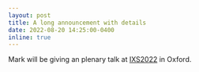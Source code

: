 ```yaml
---
layout: post
title: A long announcement with details
date: 2022-08-20 14:25:00-0400
inline: true
---
```


Mark will be giving an plenary talk at [IXS2022](https://www.diamond.ac.uk/Conference/IXS2022) in Oxford.
